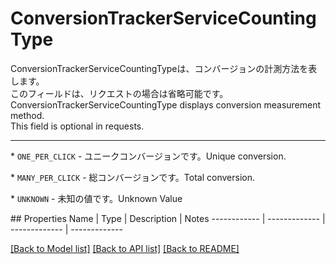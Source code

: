 # ConversionTrackerServiceCountingType

<div lang=\"ja\"> ConversionTrackerServiceCountingTypeは、コンバージョンの計測方法を表します。<br> このフィールドは、リクエストの場合は省略可能です。 </div> <div lang=\"en\"> ConversionTrackerServiceCountingType displays conversion measurement method.<br> This field is optional in requests. </div> <hr> <p>* <code>ONE_PER_CLICK</code> - <span lang=\"ja\">ユニークコンバージョンです。</span><span lang=\"en\">Unique conversion.</span></p> <p>* <code>MANY_PER_CLICK</code> - <span lang=\"ja\">総コンバージョンです。</span><span lang=\"en\">Total conversion.</span></p> <p>* <code>UNKNOWN</code> - <span lang=\"ja\">未知の値です。</span><span lang=\"en\">Unknown Value</span></p> 
## Properties
Name | Type | Description | Notes
------------ | ------------- | ------------- | -------------

[[Back to Model list]](../README.md#documentation-for-models) [[Back to API list]](../README.md#documentation-for-api-endpoints) [[Back to README]](../README.md)


